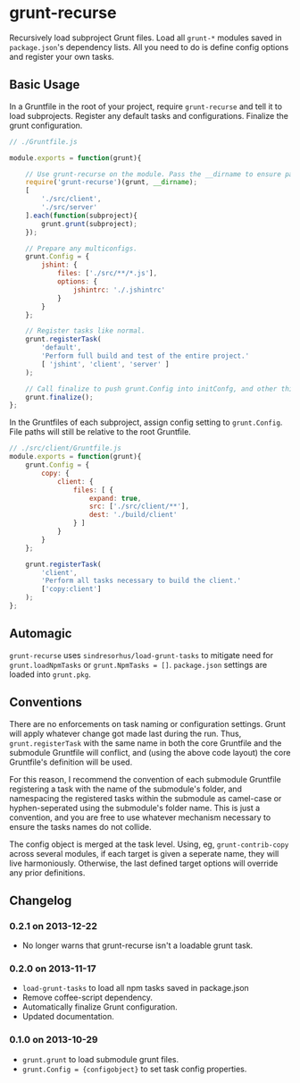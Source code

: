 # grunt-recurse

Recursively load subproject Grunt files. Load all `grunt-*` modules saved in
`package.json`'s dependency lists. All you need to do is define config options
and register your own tasks.

## Basic Usage

In a Gruntfile in the root of your project, require `grunt-recurse` and tell it
to load subprojects. Register any default tasks and configurations. Finalize
the grunt configuration.

```javascript
// ./Gruntfile.js

module.exports = function(grunt){

    // Use grunt-recurse on the module. Pass the __dirname to ensure pathing.
    require('grunt-recurse')(grunt, __dirname);
    [
        './src/client',
        './src/server'
    ].each(function(subproject){
        grunt.grunt(subproject);
    });

    // Prepare any multiconfigs.
    grunt.Config = {
        jshint: {
            files: ['./src/**/*.js'],
            options: {
                jshintrc: './.jshintrc'
            }
        }
    };

    // Register tasks like normal.
    grunt.registerTask(
        'default', 
        'Perform full build and test of the entire project.'
        [ 'jshint', 'client', 'server' ]
    );

    // Call finalize to push grunt.Config into initConfg, and other things.
    grunt.finalize();
};
```

In the Gruntfiles of each subproject, assign config setting to `grunt.Config`.
File paths will still be relative to the root Gruntfile.

```javascript
// ./src/client/Gruntfile.js
module.exports = function(grunt){
    grunt.Config = {
        copy: {
            client: {
                files: [ {
                    expand: true,
                    src: ['./src/client/**'],
                    dest: './build/client'
                } ]
            }
        }
    };

    grunt.registerTask(
        'client',
        'Perform all tasks necessary to build the client.'
        ['copy:client']
    );
};
```

## Automagic

`grunt-recurse` uses `sindresorhus/load-grunt-tasks` to mitigate need for
`grunt.loadNpmTasks` or `grunt.NpmTasks = []`. `package.json` settings are
loaded into `grunt.pkg`.

## Conventions

There are no enforcements on task naming or configuration settings. Grunt will
apply whatever change got made last during the run. Thus, `grunt.registerTask`
with the same name in both the core Gruntfile and the submodule Gruntfile
will conflict, and (using the above code layout) the core Gruntfile's definition
will be used.

For this reason, I recommend the convention of each submodule Gruntfile
registering a task with the name of the submodule's folder, and namespacing
the registered tasks within the submodule as camel-case or hyphen-seperated
using the submodule's folder name. This is just a convention, and you are free
to use whatever mechanism necessary to ensure the tasks names do not collide.

The config object is merged at the task level. Using, eg, `grunt-contrib-copy`
across several modules, if each target is given a seperate name, they will live
harmoniously. Otherwise, the last defined target options will override any prior 
definitions.

## Changelog

### 0.2.1 on 2013-12-22
 - No longer warns that grunt-recurse isn't a loadable grunt task.

### 0.2.0 on 2013-11-17
 - `load-grunt-tasks` to load all npm tasks saved in package.json
 - Remove coffee-script dependency.
 - Automatically finalize Grunt configuration.
 - Updated documentation.

### 0.1.0 on 2013-10-29
 - `grunt.grunt` to load submodule grunt files.
 - `grunt.Config = {configobject}` to set task config properties.
